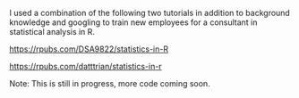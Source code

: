 I used a combination of the following two tutorials in addition to background knowledge and googling to train new employees for a consultant in statistical analysis in R.

https://rpubs.com/DSA9822/statistics-in-R

https://rpubs.com/datttrian/statistics-in-r

Note: This is still in progress, more code coming soon.
